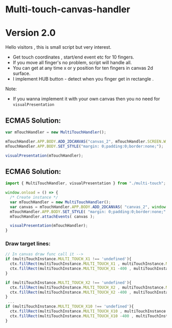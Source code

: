 
# Multi-touch-canvas-handler
# Version 2.0

 Hello visitors , this is small script but very interest.
 - Get touch coordinates , start/end event etc  for 10 fingers.
 - If you move all finger's no problem, script will handle all.
 - You can get at any time x or y position for ten fingers in canvas 2d surface.
 - I implement HUB button - detect when you finger get in rectangle .

Note:
 - If you wanna implement it with your own canvas then you no need for `visualPresentation`

## ECMA5 Solution:

```js
var mTouchHandler = new MultiTouchHandler();

mTouchHandler.APP.BODY.ADD_2DCANVAS("canvas_2", mTouchHandler.SCREEN.W, mTouchHandler.SCREEN.H);
mTouchHandler.APP.BODY.SET_STYLE("margin: 0;padding:0;border:none;");

visualPresentation(mTouchHandler);
```


## ECMA6 Solution:

```js
import { MultiTouchHandler, visualPresentation } from "./multi-touch";

window.onload = () => {
  /* Create instance */
  var mTouchHandler = new MultiTouchHandler();
  var canvas = mTouchHandler.APP.BODY.ADD_2DCANVAS( "canvas_2", window.innerWidth, window.innerHeight );
  mTouchHandler.APP.BODY.SET_STYLE( "margin: 0;padding:0;border:none;" );
  mTouchHandler.attachEvents( canvas );

  visualPresentation(mTouchHandler);
}

```

### Draw target lines:

```javascript
// In canvas draw func call it -->
if (multiTouchInstance.MULTI_TOUCH_X1 !== 'undefined'){
  ctx.fillRect(multiTouchInstance.MULTI_TOUCH_X1 , multiTouchInstance.MULTI_TOUCH_Y1-400  , 1, 2500);
  ctx.fillRect(multiTouchInstance.MULTI_TOUCH_X1 -400 , multiTouchInstance.MULTI_TOUCH_Y1 , 2500, 1);
}

if (multiTouchInstance.MULTI_TOUCH_X2 !== 'undefined'){
  ctx.fillRect(multiTouchInstance.MULTI_TOUCH_X2 , multiTouchInstance.MULTI_TOUCH_Y2-400  , 1, 2500);
  ctx.fillRect(multiTouchInstance.MULTI_TOUCH_X2 -400 , multiTouchInstance.MULTI_TOUCH_Y2 , 2500, 1);
}
 ...
if (multiTouchInstance.MULTI_TOUCH_X10 !== 'undefined'){
  ctx.fillRect(multiTouchInstance.MULTI_TOUCH_X10 , multiTouchInstance.MULTI_TOUCH_Y10-400  , 1, 2500);
  ctx.fillRect(multiTouchInstance.MULTI_TOUCH_X10 -400 , multiTouchInstance.MULTI_TOUCH_Y10 , 2500, 1);
}
```
